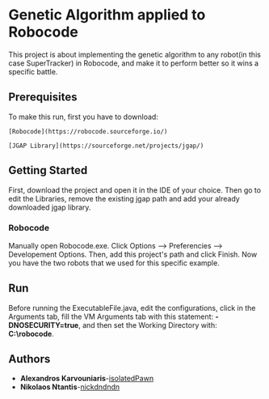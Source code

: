 # Genetic Algorithm applied to Robocode

This project is about implementing the genetic algorithm to any robot(in this case SuperTracker) in Robocode, and make it to perform better so it wins a specific battle.

## Prerequisites

To make this run, first you have to download:

```
[Robocode](https://robocode.sourceforge.io/)
```
```
[JGAP Library](https://sourceforge.net/projects/jgap/)
```

## Getting Started

First, download the project and open it in the IDE of your choice. Then go to edit the Libraries, remove the existing jgap path and add your already downloaded jgap library.

### Robocode

Manually open Robocode.exe. Click Options --> Preferencies --> Developement Options. Then, add this project's path and click Finish. Now you have the two robots that we used for this specific example. 

## Run
Before running the ExecutableFile.java, edit the configurations, click in the Arguments tab, fill the VM Arguments tab with this statement: **-DNOSECURITY=true**, and then set the Working Directory with: **C:\robocode**.

## Authors

* **Alexandros Karvouniaris**-[isolatedPawn](https://github.com/isolatedPawn)
* **Nikolaos Ntantis**-[nickdndndn](https://github.com/nickdndndn)



